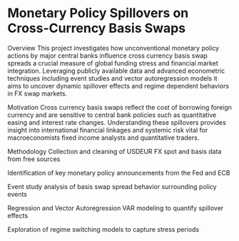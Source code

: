 # Monetary Policy Spillovers on Cross-Currency Basis Swaps

Overview
This project investigates how unconventional monetary policy actions by major central banks influence cross currency basis swap spreads a crucial measure of global funding stress and financial market integration. Leveraging publicly available data and advanced econometric techniques including event studies and vector autoregression models it aims to uncover dynamic spillover effects and regime dependent behaviors in FX swap markets.

Motivation
Cross currency basis swaps reflect the cost of borrowing foreign currency and are sensitive to central bank policies such as quantitative easing and interest rate changes. Understanding these spillovers provides insight into international financial linkages and systemic risk vital for macroeconomists fixed income analysts and quantitative traders.

Methodology
Collection and cleaning of USDEUR FX spot and basis data from free sources

Identification of key monetary policy announcements from the Fed and ECB

Event study analysis of basis swap spread behavior surrounding policy events

Regression and Vector Autoregression VAR modeling to quantify spillover effects

Exploration of regime switching models to capture stress periods

